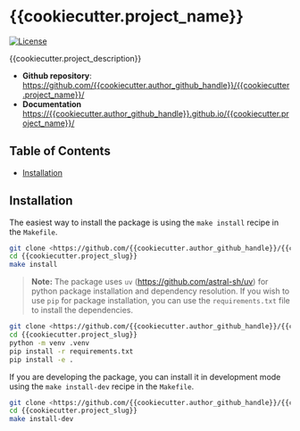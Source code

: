 # {{cookiecutter.project_name}}

[![License](https://img.shields.io/github/license/{{cookiecutter.author_github_handle}}/{{cookiecutter.project_name}})](https://img.shields.io/github/license/{{cookiecutter.author_github_handle}}/{{cookiecutter.project_name}})

{{cookiecutter.project_description}}

- **Github repository**: <https://github.com/{{cookiecutter.author_github_handle}}/{{cookiecutter.project_name}}/>
- **Documentation** <https://{{cookiecutter.author_github_handle}}.github.io/{{cookiecutter.project_name}}/>

## Table of Contents  <!-- omit in toc -->

- [Installation](#installation)

## Installation

The easiest way to install the package is using the `make install` recipe in the `Makefile`.

```bash
git clone <https://github.com/{{cookiecutter.author_github_handle}}/{{cookiecutter.project_name}}/>
cd {{cookiecutter.project_slug}}
make install
```

> **Note:** The package uses `uv` (<https://github.com/astral-sh/uv>) for python package installation and dependency resolution. If you wish to use `pip` for package installation, you can use the `requirements.txt` file to install the dependencies.

```bash
git clone <https://github.com/{{cookiecutter.author_github_handle}}/{{cookiecutter.project_name}}/>
cd {{cookiecutter.project_slug}}
python -m venv .venv
pip install -r requirements.txt
pip install -e .
```

If you are developing the package, you can install it in development mode using the `make install-dev` recipe in the `Makefile`.

```bash
git clone <https://github.com/{{cookiecutter.author_github_handle}}/{{cookiecutter.project_name}}/>
cd {{cookiecutter.project_slug}}
make install-dev
```
